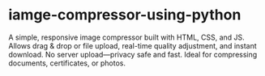 # iamge-compressor-using-python
A simple, responsive image compressor built with HTML, CSS, and JS. Allows drag &amp; drop or file upload, real-time quality adjustment, and instant download. No server upload—privacy safe and fast. Ideal for compressing documents, certificates, or photos.
